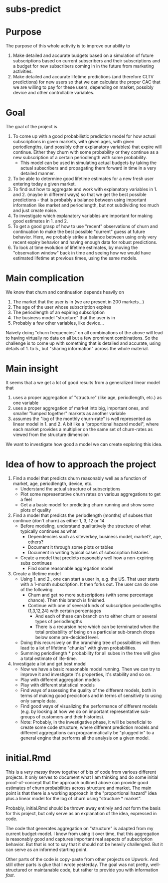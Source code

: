# subs-predict

# Purpose

The purpose of this whole activity is to improve our ability to

1. Make detailed and accurate budgets based on a simulation of future subscriptions based on 
   current subscribers and their subscriptions and a budget for new subscribers coming in 
   in the future from marketing activities.
2. Make detailed and accurate lifetime predictions (and therefore CLTV predictions) for new users 
   so that we can calculate the proper CAC that we are willing to pay for these users, depending on 
   market, possibly device and other controllable variables.

# Goal

The goal of the project is

1. To come up with a good probabilistic prediction model for how actual subscriptions in given markets, with given ages,
   with given periodlengths, (and possibly other explanatory variables) that expire will continue. Either they churn 
   with some probability or they continue as a new subscription of a certain periodlength with some probability.
   * This model can be used in simulating actual budgets by taking the actual subscribers and propagating them forward
     in time in a very detailed manner.
2. To be able to determine good lifetime estimates for a new fresh user entering today a given market.
3. To find out how to aggregate and work with explanatory variables in 1. and 2. (maybe in different ways) 
   so that we get the best possible
   predictions - that is probably a balance between using important information like market and periodlength, 
   but not subdividing too much and just create noise.
4. To investigate which explanatory variables are important	for making good estimates in 1. and 2.
5. To get a good grasp of how to use "recent" observations of churn and continuation to make the best
   possible "current" guess at future behavior. Here, we probably strike a balance between using only very recent 
   expiry behavior and having enough data for robust predictions.
6. To look at time evolution of lifetime estimates, by moving the "observation window" back in time and 
   seeing how we would have estimated lifetime at previous times, using the same models.
	 
# Main complication

We know that churn and continuation depends heavily on

1. The market that the user is in (we are present in 200 markets...)
2. The age of the user whose subscription expires
3. The periodlength of an expiring subscription
4. The business model "structure" that the user is in
5. Probably a few other variables, like device...

Naively doing "churn frequencies" on all combinations of the above will lead to having virtually
no data on all but a few prominent combinations. So the challenge is to come up with something that
is detailed and accurate, using details of 1. to 5., but "sharing information" across the whole material.

# Main insight

It seems that a we get a lot of good results from a generalized linear model that 

1. uses a proper aggregation of "structure" (like age, periodlength, etc.) as one variable
2. uses a proper aggregation of market into big, important ones, and smaller "lumped together" markets
   as another variable
3. assumes the "log of the monthly churn-rate" is well represented as linear model in 1. and 2. A bit like
   a "proportional hazard model", where each market provides a multiplier on the same set of churn-rates as
   viewed from the structure dimension

We want to investigate how good a model we can create exploring this idea.
	 
# Idea of how to approach the project

1. Find a model that predicts churn reasonably well as a function of market, age, periodlength, device, etc.
   * Understand the actual structure of subscriptions
   * Plot some representative churn rates on various aggregations to get a feel
   * Get a a basic model for predicting churn running and show some plots of quality
2. Find a model that predicts the periodlength (months) of subses that continue (don't churn)
   as either 1, 3, 12 or 14
   * Before modeling, understand qualitatively the structure of what typically continues as what
     * Dependencies such as siteverkey, business model, market?, age, others?
	 * Document it through some plots or tables
	 * Document in writing typical cases of subscription histories
   * Create a model that predicts reasonably well how a non-expiring subs continues 
     * Find some reasonable aggregation model
3. Create a lifetime model
   * Using 1. and 2., one can start a user in, e.g. the US. That user starts with a
     1-month subscription. It then forks out. The user can do one of the following
	   * Churn and get no more subscriptions (with some percentage chance). Then this branch is finished.
	   * Continue with one of several kinds of subscription periodlengths (1,3,12,24) with certain percentages
	     * And each of these can branch on to either churn or several types of periodlengths
		 * There is a recursion here which can be terminated when the total probability of being on a particular sub-branch
		   drops below some pre-decided level.
	* Doing this recursively on the branching tree of possibilities will then lead to a lot of lifetime "chunks" with 
	  given probabilities.
	* Summing periodlength * probability for all subes in the tree will give a total estimate of life-time.
4. Investigate a lot and get best model
   * Now we have a basic reasonable model running. Then we can try to improve it and investigate it's 
     properties, it's stability and so on.
   * Play with different aggregation models
   * Play with different statistical models
   * Find ways of assessing the quality of the different models, both 
     in terms of making good precictions and in terms of sensitivity to using only sample data.
   * Find good ways of visualizing the performance of different models (e.g. by looking at how we do on 
     important representative sub-groups of customers and their histories).
   * Note: Probably, in the investigative phase, it will be beneficial to create some code structure, where different 
     prediction models and different aggregations can programmatically be "plugged in" to a general engine that performs
	 all the analysis on a given model.
   
# initial.Rmd

This is a *very messy* throw together of bits of code from various different projects. It only serves to document
what I am thinking and do some initial proof-of-concept that the approach outlined above can provide good estimates
of churn probabilities across structure and market. The main point is that there is a working approach 
in the "proportional hazard" idea plus a linear model for the log of churn using "structure * market".

Probably, initial.Rmd should be thrown away entirely and *not* form the basis for this project, but only serve 
as an explanation of the idea, expressed in code.

The code that generates aggregation on "structure" is adapted from my current budget-model. 
I know from using it over time, that this aggregation is reasonably good and captures important real aspects of 
subscription behavior. But that is not to say that it should not be heavily challenged. But it can serve as an informed
starting point.

Other parts of the code is copy-paste from other projects on Upwork. And still other parts is glue that I wrote yesterday.
The goal was not pretty, well-structured or maintanable code, but rather to provide you with information *fast*.